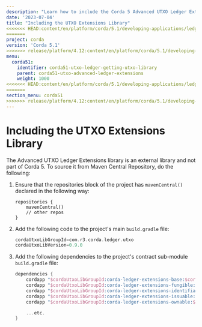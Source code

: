 ```yaml
---
description: "Learn how to include the Corda 5 Advanced UTXO Ledger Extensions library in your project."
date: '2023-07-04'
title: "Including the UTXO Extensions Library"
<<<<<<< HEAD:content/en/platform/corda/5.1/developing-applications/ledger/utxo-advanced-ledger-extensions/getting-utxo-library.md
=======
project: corda
version: 'Corda 5.1'
>>>>>>> release/platform/4.12:content/en/platform/corda/5.1/developing-applications/api/ledger/utxo-ledger/utxo-advanced-ledger-extensions/getting-utxo-library.md
menu:
  corda51:
    identifier: corda51-utxo-ledger-getting-utxo-library
    parent: corda51-utxo-advanced-ledger-extensions
    weight: 1000
<<<<<<< HEAD:content/en/platform/corda/5.1/developing-applications/ledger/utxo-advanced-ledger-extensions/getting-utxo-library.md
=======
section_menu: corda51
>>>>>>> release/platform/4.12:content/en/platform/corda/5.1/developing-applications/api/ledger/utxo-ledger/utxo-advanced-ledger-extensions/getting-utxo-library.md
---
```


# Including the UTXO Extensions Library

The Advanced UTXO Ledger Extensions library is an external library and not part of Corda 5. To source it
from Maven Central Repository, do the following:

1. Ensure that the repositories block of the project has `mavenCentral()` declared in the following way:

   ```
   repositories {
       mavenCentral()
       // other repos
   }
   ```

2. Add the following code to the project's main `build.gradle` file:

   ```gradle
   cordaUtxoLibGroupId=com.r3.corda.ledger.utxo
   cordaUtxoLibVersion=0.9.0
   ```

3. Add the following dependencies to the project's contract sub-module `build.gradle` file:

   ```gradle
   dependencies {
       cordapp "$cordaUtxoLibGroupId:corda-ledger-extensions-base:$cordaUtxoLibVersion"
       cordapp "$cordaUtxoLibGroupId:corda-ledger-extensions-fungible:$cordaUtxoLibVersion"
       cordapp "$cordaUtxoLibGroupId:corda-ledger-extensions-identifiable:$cordaUtxoLibVersion"
       cordapp "$cordaUtxoLibGroupId:corda-ledger-extensions-issuable:$cordaUtxoLibVersion"
       cordapp "$cordaUtxoLibGroupId:corda-ledger-extensions-ownable:$cordaUtxoLibVersion"

       ...etc.
   }
   ```
